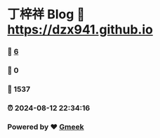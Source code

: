 # 丁梓祥 Blog  :link: https://dzx941.github.io 
### :page_facing_up: [6](https://dzx941.github.io/tag.html) 
### :speech_balloon: 0 
### :hibiscus: 1537 
### :alarm_clock: 2024-08-12 22:34:16 
### Powered by :heart: [Gmeek](https://github.com/Meekdai/Gmeek)
